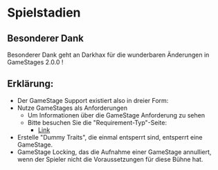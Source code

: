 # Spielstadien

## Besonderer Dank

Besonderer Dank geht an Darkhax für die wunderbaren Änderungen in GameStages 2.0.0 !

## Erklärung:

- Der GameStage Support existiert also in dreier Form:
- Nutze GameStages als Anforderungen 
    - Um Informationen über die GameStage Anforderung zu sehen
    - Bitte besuchen Sie die "Requirement-Typ"-Seite: 
        - [Link](/Mods/CompatSkills/Requirements/Requirements/) 
- Erstelle "Dummy Traits", die einmal entsperrt sind, entsperrt eine GameStage.
- GameStage Locking, das die Aufnahme einer GameStage annulliert, wenn der Spieler nicht die Voraussetzungen für diese Bühne hat.